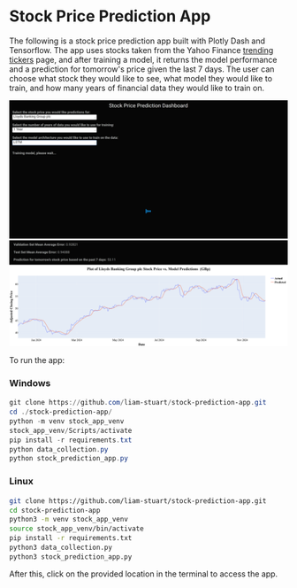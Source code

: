 # Stock Price Prediction App

The following is a stock price prediction app built with Plotly Dash and Tensorflow. The app uses stocks taken from the Yahoo Finance <a href=https://uk.finance.yahoo.com/trending-tickers>trending tickers</a> page, and after training a model, it returns the model performance and a prediction for tomorrow's price given the last 7 days.
The user can choose what stock they would like to see, what model they would like to train, and how many years of financial data they would like to train on.

![Screenshot](dashboard.png)
![Screenshot](results.png)

To run the app:

### Windows
```powershell
git clone https://github.com/liam-stuart/stock-prediction-app.git
cd ./stock-prediction-app/
python -m venv stock_app_venv
stock_app_venv/Scripts/activate
pip install -r requirements.txt
python data_collection.py
python stock_prediction_app.py
```

### Linux
```bash
git clone https://github.com/liam-stuart/stock-prediction-app.git
cd stock-prediction-app
python3 -m venv stock_app_venv
source stock_app_venv/bin/activate
pip install -r requirements.txt
python3 data_collection.py
python3 stock_prediction_app.py
```

After this, click on the provided location in the terminal to access the app.
